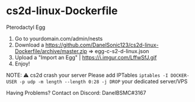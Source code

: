 # cs2d-linux-Dockerfile

Pterodactyl Egg

1. Go to yourdomain.com/admin/nests
2. Download a https://github.com/DanelSonic123/cs2d-linux-Dockerfile/archive/master.zip => egg-c-s2-d-linux.json
3. Upload a "Import an Egg" | https://i.imgur.com/LffwSfJ.gif
4. Enjoy!

NOTE: ⚠️ cs2d crash your server  Please add IPTables 
`iptables -I DOCKER-USER -p udp -m length --length 0:28 -j DROP` your dedicated server/VPS

Having Problems? Contact on Discord: DanelBSMC#3167
